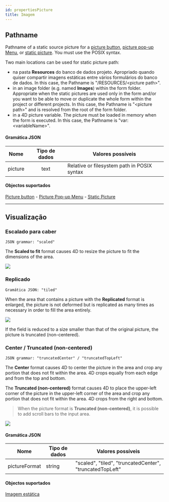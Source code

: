 ```yaml
---
id: propertiesPicture
title: Imagem
---
```


## Pathname

Pathname of a static source picture for a [picture button](pictureButton_overview.md), [picture pop-up Menu](picturePopupMenu_overview.md), or [static picture](staticPicture.md). You must use the POSIX syntax.

Two main locations can be used for static picture path:

- na pasta **Resources** do banco de dados projeto. Apropriado quando quiser compartir imagens estáticas entre vários formulários do banco de dados. In this case, the Pathname is "/RESOURCES/<picture path\>".
- in an image folder (e.g. named **Images**) within the form folder. Appropriate when the static pictures are used only in the form and/or you want to be able to move or duplicate the whole form within the project or different projects. In this case, the Pathname is "<picture path\>" and is resolved from the root of the form folder.
- in a 4D picture variable. The picture must be loaded in memory when the form is executed. In this case, the Pathname is "var:<variableName\>".

#### Gramática JSON

|  Nome   | Tipo de dados | Valores possíveis                           |
|:-------:|:-------------:| ------------------------------------------- |
| picture |     text      | Relative or filesystem path in POSIX syntax |

#### Objectos suportados

[Picture button](pictureButton_overview.md) - [Picture Pop-up Menu](picturePopupMenu_overview.md) - [Static Picture](staticPicture.md)

---

## Visualização

### Escalado para caber

`JSON grammar: "scaled"`

The **Scaled to fit** format causes 4D to resize the picture to fit the dimensions of the area.

![](../assets/en/FormObjects/property_pictureFormat_ScaledToFit.png)

### Replicado

`Gramática JSON: "tiled"`

When the area that contains a picture with the **Replicated** format is enlarged, the picture is not deformed but is replicated as many times as necessary in order to fill the area entirely.

![](../assets/en/FormObjects/property_pictureFormat_Replicated.png)

If the field is reduced to a size smaller than that of the original picture, the picture is truncated (non-centered).

### Center / Truncated (non-centered)

`JSON grammar: "truncatedCenter" / "truncatedTopLeft"`

The **Center** format causes 4D to center the picture in the area and crop any portion that does not fit within the area. 4D crops equally from each edge and from the top and bottom.

The **Truncated (non-centered)** format causes 4D to place the upper-left corner of the picture in the upper-left corner of the area and crop any portion that does not fit within the area. 4D crops from the right and bottom.
> When the picture format is **Truncated (non-centered)**, it is possible to add scroll bars to the input area.

![](../assets/en/FormObjects/property_pictureFormat_Truncated.png)

#### Gramática JSON

| Nome          | Tipo de dados | Valores possíveis                                        |
| ------------- | ------------- | -------------------------------------------------------- |
| pictureFormat | string        | "scaled", "tiled", "truncatedCenter", "truncatedTopLeft" |

#### Objectos suportados

[Imagem estática](staticPicture.md)
